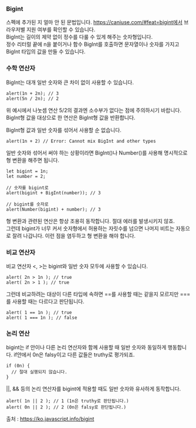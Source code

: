 ### Bigint
스펙에 추가된 지 얼마 안 된 문법입니다. https://caniuse.com/#feat=bigint에서 브라우저별 지원 여부를 확인할 수 있습니다.  
BigInt는 길이의 제약 없이 정수를 다룰 수 있게 해주는 숫자형입니다.  
정수 리터럴 끝에 n을 붙이거나 함수 BigInt를 호출하면 문자열이나 숫자를 가지고 BigInt 타입의 값을 만들 수 있습니다.  

### 수학 연산자
BigInt는 대개 일반 숫자와 큰 차이 없이 사용할 수 있습니다.
```
alert(1n + 2n); // 3
alert(5n / 2n); // 2
```
위 예시에서 나눗셈 연산 5/2의 결과엔 소수부가 없다는 점에 주의하시기 바랍니다. BigInt형 값을 대상으로 한 연산은 BigInt형 값을 반환합니다.

BigInt형 값과 일반 숫자를 섞어서 사용할 순 없습니다.
```
alert(1n + 2) // Error: Cannot mix BigInt and other types
```

일반 숫자와 섞어서 써야 하는 상황이라면 BigInt()나 Number()를 사용해 명시적으로 형 변환을 해주면 됩니다.
```
let bigint = 1n;
let number = 2;

// 숫자를 bigint로
alert(bigint + BigInt(number)); // 3

// bigint를 숫자로
alert(Number(bigint) + number); // 3
```
형 변환과 관련된 연산은 항상 조용히 동작합니다. 절대 에러를 발생시키지 않죠.  
그런데 bigint가 너무 커서 숫자형에서 허용하는 자릿수를 넘으면 나머지 비트는 자동으로 잘려 나갑니다. 이런 점을 염두하고 형 변환을 해야 합니다.  

### 비교 연산자
비교 연산자 <, >는 bigint와 일반 숫자 모두에 사용할 수 있습니다.  

```
alert( 2n > 1n ); // true
alert( 2n > 1 ); // true
```

그런데 비교하려는 대상이 다른 타입에 속하면 ==를 사용할 때는 같을지 모르지만 ===를 사용할 때는 다르다고 판단됩니다.
```
alert( 1 == 1n ); // true
alert( 1 === 1n ); // false
```

### 논리 연산
bigint는 if 안이나 다른 논리 연산자와 함께 사용할 때 일반 숫자와 동일하게 행동합니다.
if안에서 0n은 falsy이고 다른 값들은 truthy로 평가되죠.
```
if (0n) {
  // 절대 실행되지 않습니다.
}

```

||, && 등의 논리 연산자를 bigint에 적용할 때도 일반 숫자와 유사하게 동작합니다.
```
alert( 1n || 2 ); // 1 (1n은 truthy로 판단됩니다.)
alert( 0n || 2 ); // 2 (0n은 falsy로 판단됩니다.)
```

출처 : https://ko.javascript.info/bigint
